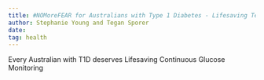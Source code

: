 ```yaml
---
title: #NOMoreFEAR for Australians with Type 1 Diabetes - Lifesaving Technology NOW
author: Stephanie Young and Tegan Sporer
date:
tag: health
---
```


Every Australian with T1D deserves Lifesaving Continuous Glucose Monitoring
